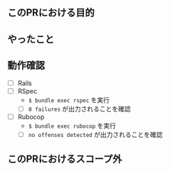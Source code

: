 このPRにおける目的
----

やったこと
----

動作確認
----

- [ ] Rails
- [ ] RSpec
  - `$ bundle exec rspec` を実行
  - [ ] `0 failures` が出力されることを確認
- [ ] Rubocop
  - `$ bundle exec rubocop` を実行
  - [ ] `no offenses detected` が出力されることを確認

このPRにおけるスコープ外
----
